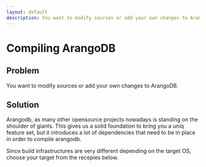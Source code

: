 ```yaml
---
layout: default
description: You want to modify sources or add your own changes to ArangoDB
---
```

# Compiling ArangoDB

## Problem

You want to modify sources or add your own changes to ArangoDB.

## Solution
Arangodb, as many other opensource projects nowadays is standing on the shoulder of giants.
This gives us a solid foundation to bring you a uniq feature set, but it introduces a lot of
dependencies that need to be in place in order to compile arangodb.

Since build infrastructures are very different depending on the target OS, choose your target
from the recepies below.
